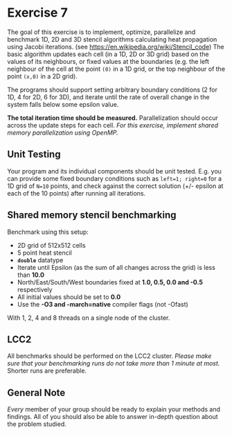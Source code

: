 # Exercise 7

The goal of this exercise is to implement, optimize, parallelize and benchmark 1D, 2D and 3D stencil algorithms calculating heat propagation using Jacobi iterations. (see https://en.wikipedia.org/wiki/Stencil_code) The basic algorithm updates each cell (in a 1D, 2D or 3D grid) based on the values of its neighbours, or fixed values at the boundaries (e.g. the left neighbour of the cell at the point `(0)` in a 1D grid, or the top neighbour of the point `(x,0)` in a 2D grid).

The programs should support setting arbitrary boundary conditions (2 for 1D, 4 for 2D, 6 for 3D), and iterate until the rate of overall change in the system falls below some epsilon value.

**The total iteration time should be measured.** Parallelization should occur across the update steps for each cell. *For this exercise, implement shared memory parallelization using OpenMP.*

## Unit Testing
Your program and its individual components should be unit tested. 
E.g. you can provide some fixed boundary conditions such as `left=1; right=0` for a 1D grid of `N=10` points, and check against the correct solution (+/- epsilon at each of the 10 points) after running all iterations.

## Shared memory stencil benchmarking

Benchmark using this setup:
- 2D grid of 512x512 cells
- 5 point heat stencil
- **`double`** datatype
- Iterate until Epsilon (as the sum of all changes across the grid) is less than **10.0**
- North/East/South/West boundaries fixed at **1.0, 0.5, 0.0 and -0.5** respectively
- All initial values should be set to **0.0**
- Use the **-O3 and -march=native** compiler flags (not -Ofast)

With 1, 2, 4 and 8 threads on a single node of the cluster.

## LCC2
All benchmarks should be performed on the LCC2 cluster. *Please make sure that your benchmarking runs do not take more than 1 minute at most.* Shorter runs are preferable.

## General Note
*Every* member of your group should be ready to explain your methods and findings. All of you should also be able to answer in-depth question about the problem studied.
